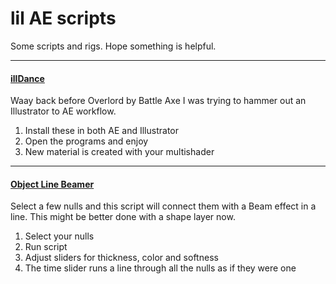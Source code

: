 <div>

# lil AE scripts

Some scripts and rigs.
Hope something is helpful.

</div>
<div>
<div>

---

#### [illDance](https://github.com/lilsmokie/AE-scripts/tree/main/IllDance_v0.5)

Waay back before Overlord by Battle Axe I was trying to hammer out an Illustrator to AE workflow.

1. Install these in both AE and Illustrator
2. Open the programs and enjoy
3. New material is created with your multishader


</div>
<div>

---

#### [Object Line Beamer](https://github.com/lilsmokie/AE-scripts/blob/main/ObjectLineBeamer_v004.jsx)

  Select a few nulls and this script will connect them with a Beam effect in a line. 
  This might be better done with a shape layer now.

1. Select your nulls
2. Run script
3. Adjust sliders for thickness, color and softness
4. The time slider runs a line through all the nulls as if they were one


</div>
</div>
